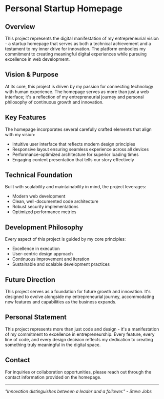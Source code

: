 # Personal Startup Homepage

## Overview
This project represents the digital manifestation of my entrepreneurial vision - a startup homepage that serves as both a technical achievement and a testament to my inner drive for innovation. The platform embodies my commitment to creating meaningful digital experiences while pursuing excellence in web development.

## Vision & Purpose
At its core, this project is driven by my passion for connecting technology with human experience. The homepage serves as more than just a web interface; it's a reflection of my entrepreneurial journey and personal philosophy of continuous growth and innovation.

## Key Features
The homepage incorporates several carefully crafted elements that align with my vision:
- Intuitive user interface that reflects modern design principles
- Responsive layout ensuring seamless experience across all devices
- Performance-optimized architecture for superior loading times
- Engaging content presentation that tells our story effectively

## Technical Foundation
Built with scalability and maintainability in mind, the project leverages:
- Modern web development
- Clean, well-documented code architecture
- Robust security implementations
- Optimized performance metrics

## Development Philosophy
Every aspect of this project is guided by my core principles:
- Excellence in execution
- User-centric design approach
- Continuous improvement and iteration
- Sustainable and scalable development practices

## Future Direction
This project serves as a foundation for future growth and innovation. It's designed to evolve alongside my entrepreneurial journey, accommodating new features and capabilities as the business expands.

## Personal Statement
This project represents more than just code and design - it's a manifestation of my commitment to excellence in entrepreneurship. Every feature, every line of code, and every design decision reflects my dedication to creating something truly meaningful in the digital space.

## Contact
For inquiries or collaboration opportunities, please reach out through the contact information provided on the homepage.

---

*"Innovation distinguishes between a leader and a follower." - Steve Jobs*